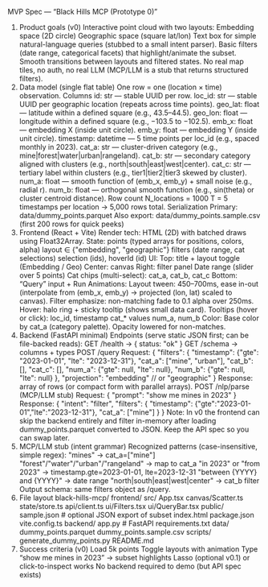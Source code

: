 MVP Spec — “Black Hills MCP (Prototype 0)”
1) Product goals (v0)
Interactive point cloud with two layouts:
Embedding space (2D circle)
Geographic space (square lat/lon)
Text box for simple natural-language queries (stubbed to a small intent parser).
Basic filters (date range, categorical facets) that highlight/animate the subset.
Smooth transitions between layouts and filtered states.
No real map tiles, no auth, no real LLM (MCP/LLM is a stub that returns structured filters).
2) Data model (single flat table)
One row = one (location × time) observation.
Columns
id: str — stable UUID per row.
loc_id: str — stable UUID per geographic location (repeats across time points).
geo_lat: float — latitude within a defined square (e.g., 43.5–44.5).
geo_lon: float — longitude within a defined square (e.g., −103.5 to −102.5).
emb_x: float — embedding X (inside unit circle).
emb_y: float — embedding Y (inside unit circle).
timestamp: datetime — 5 time points per loc_id (e.g., spaced monthly in 2023).
cat_a: str — cluster-driven category (e.g., mine|forest|water|urban|rangeland).
cat_b: str — secondary category aligned with clusters (e.g., north|south|east|west|center).
cat_c: str — tertiary label within clusters (e.g., tier1|tier2|tier3 skewed by cluster).
num_a: float — smooth function of (emb_x, emb_y) + small noise (e.g., radial r).
num_b: float — orthogonal smooth function (e.g., sin(theta) or cluster centroid distance).
Row count
N_locations = 1000
T = 5 timestamps per location → 5,000 rows total.
Serialization
Primary: data/dummy_points.parquet
Also export: data/dummy_points.sample.csv (first 200 rows for quick peeks)
3) Frontend (React + Vite)
Render tech: HTML <canvas> (2D) with batched draws using Float32Array.
State:
points (typed arrays for positions, colors, alpha)
layout ∈ {"embedding", "geographic"}
filters (date range, cat selections)
selection (ids), hoverId (id)
UI:
Top: title + layout toggle (Embedding / Geo)
Center: canvas
Right: filter panel
Date range (slider over 5 points)
Cat chips (multi-select): cat_a, cat_b, cat_c
Bottom: “Query” input + Run
Animations:
Layout tween: 450–700ms, ease in-out (interpolate from (emb_x, emb_y) → projected (lon, lat) scaled to canvas).
Filter emphasize: non-matching fade to 0.1 alpha over 250ms.
Hover: halo ring + sticky tooltip (shows small data card).
Tooltips (hover or click):
loc_id, timestamp
cat_* values
num_a, num_b
Color:
Base color by cat_a (category palette).
Opacity lowered for non-matches.
4) Backend (FastAPI minimal)
Endpoints (serve static JSON first; can be file-backed reads):
GET /health → { status: "ok" }
GET /schema → columns + types
POST /query
Request:
{
  "filters": {
    "timestamp": {"gte": "2023-01-01", "lte": "2023-12-31"},
    "cat_a": ["mine", "urban"],
    "cat_b": [],
    "cat_c": [],
    "num_a": {"gte": null, "lte": null},
    "num_b": {"gte": null, "lte": null}
  },
  "projection": "embedding"  // or "geographic"
}
Response: array of rows (or compact form with parallel arrays).
POST /nlp/parse (MCP/LLM stub)
Request: { "prompt": "show me mines in 2023" }
Response:
{
  "intent": "filter",
  "filters": {
    "timestamp": {"gte":"2023-01-01","lte":"2023-12-31"},
    "cat_a": ["mine"]
  }
}
Note: In v0 the frontend can skip the backend entirely and filter in-memory after loading dummy_points.parquet converted to JSON. Keep the API spec so you can swap later.
5) MCP/LLM stub (intent grammar)
Recognized patterns (case-insensitive, simple regex):
"mines" → cat_a=["mine"]
"forest"/"water"/"urban"/"rangeland" → map to cat_a
"in 2023" or "from 2023" → timestamp.gte=2023-01-01, lte=2023-12-31
"between {YYYY} and {YYYY}" → date range
"north|south|east|west|center" → cat_b filter
Output schema: same filters object as /query.
6) File layout
black-hills-mcp/
  frontend/
    src/
      App.tsx
      canvas/Scatter.ts
      state/store.ts
      api/client.ts
      ui/Filters.tsx
      ui/QueryBar.tsx
    public/
      sample.json          # optional JSON export of subset
    index.html
    package.json
    vite.config.ts
  backend/
    app.py                 # FastAPI
    requirements.txt
  data/
    dummy_points.parquet
    dummy_points.sample.csv
  scripts/
    generate_dummy_points.py
  README.md
7) Success criteria (v0)
Load 5k points
Toggle layouts with animation
Type “show me mines in 2023” → subset highlights
Lasso (optional v0.1) or click-to-inspect works
No backend required to demo (but API spec exists)